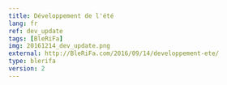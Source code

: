 ```yaml
---
title: Développement de l'été
lang: fr
ref: dev_update
tags: [BleRiFa]
img: 20161214_dev_update.png
external: http://BleRiFa.com/2016/09/14/developpement-ete/
type: blerifa
version: 2
---
```

